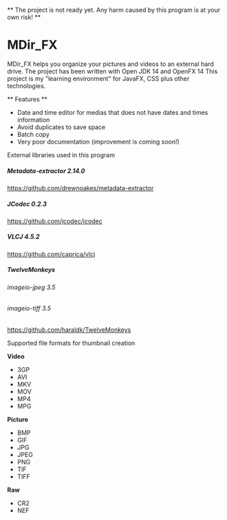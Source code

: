 ** The project is not ready yet. Any harm caused by this program is at your own risk! **


# MDir_FX
MDir_FX helps you organize your pictures and videos to an external hard drive.
The project has been written with Open JDK 14 and OpenFX 14
This project is my "learning environment" for JavaFX, CSS plus other technologies.

** Features **
* Date and time editor for medias that does not have dates and times information
* Avoid duplicates to save space
* Batch copy
* Very poor documentation (improvement is coming soon!)


External libraries used in this program

##### Metadata-extractor 2.14.0
https://github.com/drewnoakes/metadata-extractor

##### JCodec 0.2.3
https://github.com/jcodec/jcodec

##### VLCJ 4.5.2
https://github.com/caprica/vlcj

##### TwelveMonkeys
###### imageio-jpeg 3.5
###### imageio-tiff 3.5
https://github.com/haraldk/TwelveMonkeys

Supported file formats for thumbnail creation

__Video__
- 3GP
- AVI
- MKV
- MOV
- MP4
- MPG

 __Picture__
- BMP
- GIF
- JPG
- JPEG
- PNG
- TIF
- TIFF

__Raw__
- CR2
- NEF

